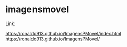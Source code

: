 # imagensmovel

Link: 

https://ronaldo913.github.io/ImagensPMovel/index.html
https://ronaldo913.github.io/ImagensPMovel/
